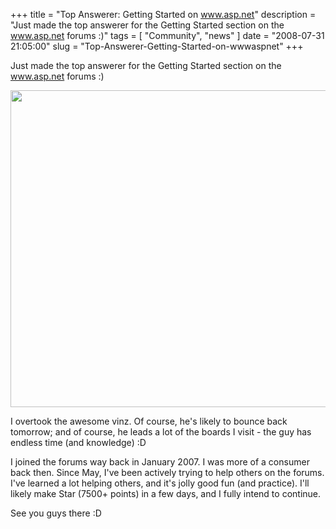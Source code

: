 
+++
title = "Top Answerer: Getting Started on www.asp.net"
description = "Just made the top answerer for the Getting Started section on the www.asp.net forums :)"
tags = [ "Community", "news" ]
date = "2008-07-31 21:05:00"
slug = "Top-Answerer-Getting-Started-on-wwwaspnet"
+++
<p>Just made the top answerer for the Getting Started section on the <a href="http://www.asp.net/">www.asp.net</a> forums :)</p>
<p><a href="http://weblogs.asp.net/blogs/ashicmahtab/107.jpg"><img style="width: 599px; height: 507px;" src="http://weblogs.asp.net/blogs/ashicmahtab/107.jpg" border="0" alt="" width="536" height="537" /></a></p>
<p>I overtook the awesome vinz. Of course, he's likely to bounce back tomorrow; and of course, he leads a lot of the boards I visit - the guy has endless time (and knowledge)&nbsp;:D</p>
<p>I joined the forums way back in January 2007. I was more of a consumer back then. Since May, I've been actively trying to help others on the forums. I've learned a lot helping others, and it's jolly good fun (and practice). I'll likely make Star (7500+ points) in a few days, and I fully intend to continue.</p>
<p>See you guys there :D</p>
        
